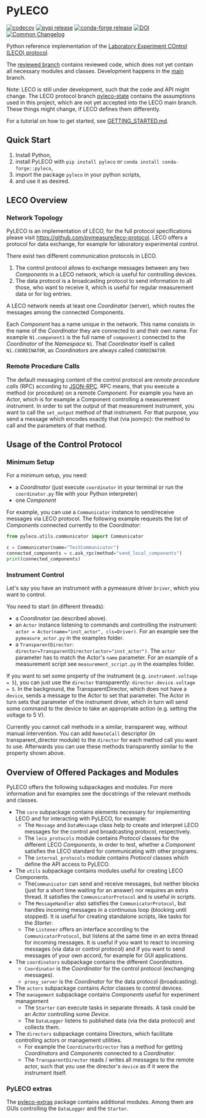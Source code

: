 # PyLECO

[![codecov](https://codecov.io/gh/pymeasure/pyleco/graph/badge.svg?token=9OB3GWDLRB)](https://codecov.io/gh/pymeasure/pyleco)
[![pypi release](https://img.shields.io/pypi/v/pyleco.svg)](https://pypi.org/project/pyleco/)
[![conda-forge release](https://anaconda.org/conda-forge/pyleco/badges/version.svg)](https://anaconda.org/conda-forge/pyleco)
[![DOI](https://zenodo.org/badge/594982645.svg)](https://zenodo.org/doi/10.5281/zenodo.10837366)
[![Common Changelog](https://common-changelog.org/badge.svg)](https://common-changelog.org)

Python reference implementation of the [Laboratory Experiment COntrol (LECO) protocol](https://github.com/pymeasure/leco-protocol).

The [reviewed branch](https://github.com/pymeasure/pyleco/tree/reviewed) contains reviewed code, which does not yet contain all necessary modules and classes.
Development happens in the [main](https://github.com/pymeasure/pyleco/tree/main) branch.

Note: LECO is still under development, such that the code and API might change.
The LECO protocol branch [pyleco-state](https://github.com/pymeasure/leco-protocol/tree/pyleco-state) contains the assumptions used in this project, which are not yet accepted into the LECO main branch.
These things might change, if LECO defines them differently.

For a tutorial on how to get started, see [GETTING_STARTED.md](https://github.com/pymeasure/pyleco/blob/main/GETTING_STARTED.md).


## Quick Start

1. Install Python,
2. install PyLECO with `pip install pyleco` or `conda install conda-forge::pyleco`,
3. import the package `pyleco` in your python scripts,
4. and use it as desired.


## LECO Overview

### Network Topology

PyLECO is an implementation of LECO, for the full protocol specifications please visit https://github.com/pymeasure/leco-protocol.
LECO offers a protocol for data exchange, for example for laboratory experimental control.

There exist two different communication protocols in LECO.
1. The control protocol allows to exchange messages between any two _Components_ in a LECO network, which is useful for controlling devices.
2. The data protocol is a broadcasting protocol to send information to all those, who want to receive it, which is useful for regular measurement data or for log entries.

A LECO network needs at least one _Coordinator_ (server), which routes the messages among the connected Components.

Each _Component_ has a name unique in the network.
This name consists in the name of the _Coordinator_ they are connected to and their own name.
For example `N1.component1` is the full name of `component1` connected to the _Coordinator_ of the _Namespace_ `N1`.
That _Coordinator_ itself is called `N1.COORDINATOR`, as _Coordinators_ are always called `COORDINATOR`.

### Remote Procedure Calls

The default messaging content of the control protocol are _remote procedure calls_ (RPC) according to [JSON-RPC](https://www.jsonrpc.org/specification).
RPC means, that you execute a method (or procedure) on a remote _Component_.
For example you have an Actor, which is for example a Component controlling a measurement instrument.
In order to set the output of that measurement instrument, you want to call the `set_output` method of that instrument.
For that purpose, you send a message which encodes exactly that (via jsonrpc): the method to call and the parameters of that method.


## Usage of the Control Protocol

### Minimum Setup

For a minimum setup, you need:
* a _Coordinator_ (just execute `coordinator` in your terminal or run the `coordinator.py` file with your Python interpreter)
* one _Component_

For example, you can use a `Communicator` instance to send/receive messages via LECO protocol.
The following example requests the list of _Components_ connected currently to the _Coordinator_:

```python
from pyleco.utils.communicator import Communicator

c = Communicator(name="TestCommunicator")
connected_components = c.ask_rpc(method="send_local_components")
print(connected_components)
```

### Instrument Control

Let's say you have an instrument with a pymeasure driver `Driver`, which you want to control.

You need to start (in different threads):
* a _Coordinator_ (as described above).
* an `Actor` instance listening to commands and controlling the instrument: `actor = Actor(name="inst_actor", cls=Driver)`.
  For an example see the `pymeasure_actor.py` in the examples folder.
* a `TransparentDirector`: `director=TransparentDirector(actor="inst_actor")`. The `actor` parameter has to match the Actor's `name` parameter.
  For an example of a measurement script see `measurement_script.py` in the examples folder.

If you want to set some property of the instrument (e.g. `instrument.voltage = 5`), you can just use the `director` transparently: `director.device.voltage = 5`.
In the background, the TransparentDirector, which does not have a `device`, sends a message to the Actor to set that parameter.
The Actor in turn sets that parameter of the instrument driver, which in turn will send some command to the device to take an appropriate action (e.g. setting the voltage to 5 V).

Currently you cannot call methods in a similar, transparent way, without manual intervention.
You can add `RemoteCall` descriptor (in transparent_director module) to the `director` for each method call you want to use.
Afterwards you can use these methods transparently similar to the property shown above.


## Overview of Offered Packages and Modules

PyLECO offers the following subpackages and modules.
For more information and for examples see the docstrings of the relevant methods and classes.

* The `core` subpackage contains elements necessary for implementing LECO and for interacting with PyLECO, for example:
  * The `Message` and `DataMessage` class help to create and interpret LECO messages for the control and broadcasting protocol, respectively.
  * The `leco_protocols` module contains _Protocol_ classes for the different LECO _Components_, in order to test, whether a _Component_ satisfies the LECO standard for communicating with other programs.
  * The `internal_protocols` module contains _Protocol_ classes which define the API access to PyLECO.
* The `utils` subpackage contains modules useful for creating LECO Components.
  * The`Communicator` can send and receive messages, but neither blocks (just for a short time waiting for an answer) nor requires an extra thread.
    It satisfies the `CommunicatorProtocol` and is useful in scripts.
  * The `MessageHandler` also satisfies the `CommunicatorProtocol`, but handles incoming messages in a continuous loop (blocking until stopped).
    It is useful for creating standalone scripts, like tasks for the _Starter_.
  * The `Listener` offers an interface according to the `CommunicatorProtocol`, but listens at the same time in an extra thread for incoming messages.
    It is useful if you want to react to incoming messages (via data or control protocol) and if you want to send messages of your own accord, for example for GUI applications.
* The `coordinators` subpackage contains the different _Coordinators_.
  * `Coordinator` is the _Coordinator_ for the control protocol (exchanging messages).
  * `proxy_server` is the _Coordinator_ for the data protocol (broadcasting).
* The `actors` subpackage contains _Actor_ classes to control devices.
* The `management` subpackage contains _Components_ useful for experiment management
  * The `Starter` can execute tasks in separate threads.
    A task could be an _Actor_ controlling some _Device_.
  * The `DataLogger` listens to published data (via the data protocol) and collects them.
* The `directors` subpackage contains Directors, which facilitate controlling actors or management utilities.
  * For example the `CoordinatorDirector` has a method for getting _Coordinators_ and _Components_ connected to a _Coordinator_.
  * The `TransparentDirector` reads / writes all messages to the remote actor, such that you use the director's `device` as if it were the instrument itself.

### PyLECO extras

The [pyleco-extras](https://github.com/BenediktBurger/pyleco-extras) package contains additional modules.
Among them are GUIs controlling the `DataLogger` and the `Starter`.
